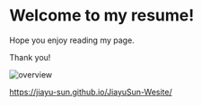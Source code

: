 # Welcome to my resume!

Hope you enjoy reading my page.

Thank you!

![overview](https://lh3.googleusercontent.com/XqFBMHpV-TSVUhfP0H_kUql7vFljayFsxLTukd2keyYa1oIdHLr8KHv60T1H7WU8qI3ObDTXILA "photo")

 https://jiayu-sun.github.io/JiayuSun-Wesite/
